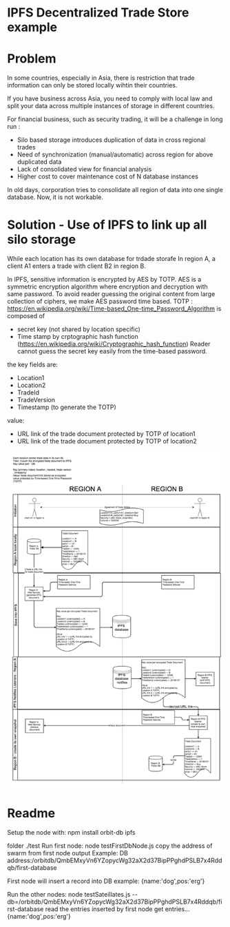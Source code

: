 # IPFS Decentralized Trade Store example

# Problem
In some countries, especially in Asia, there is restriction that trade information can only be stored locally wihtin their countries.

If you have business across Asia, you need to comply with local law and split your data across multiple instances of storage in different countries.

For financial business, such as security trading, it will be a challenge in long run :
- Silo based storage introduces duplication of data in cross regional trades
- Need of synchronization (manual/automatic) across region for above duplicated data
- Lack of consolidated view for financial analysis
- Higher cost to cover maintenance cost of N database instances

In old days, corporation tries to consolidate all region of data into one single database. Now, it is not workable.


# Solution - Use of IPFS to link up all silo storage
While each location has its own database for trdade storafe
In region A, a client A1 enters a trade with client B2 in region B.

In IPFS, sensitive information is encrypted by AES by TOTP.
AES is a symmetric encryption algorithm where encryption and decryption with same password.
To avoid reader guessing the original content from large collection of ciphers, we make AES password time based.
TOTP : https://en.wikipedia.org/wiki/Time-based_One-time_Password_Algorithm
is composed of
- secret key (not shared by location specific)
- Time stamp
by crptographic hash function (https://en.wikipedia.org/wiki/Cryptographic_hash_function)
Reader cannot guess the secret key easily from the time-based password.

the key fields are:
- Location1
- Location2
- TradeId
- TradeVersion
- Timestamp (to generate the TOTP)

value:
- URL link of the trade document protected by TOTP of location1
- URL link of the trade document protected by TOTP of location2

![IPFS DB workflow supporting 2 locations](./ipfs_DistributedDB.png)

# Readme
Setup the node with:
npm install orbit-db ipfs


folder ./test
Run first node:
node testFirstDbNode.js 
copy the address of swarm from first node output
Example:
DB address:/orbitdb/QmbEMxyVn6YZopycWg32aX2d37BipPPghdPSLB7x4Rddqb/first-database

First node will insert a record into DB
example:
{name:'dog',pos:'erg'}

Run the other nodes:
node testSateillates.js  --db=/orbitdb/QmbEMxyVn6YZopycWg32aX2d37BipPPghdPSLB7x4Rddqb/first-database 
read the entries inserted by first node
get entries...
{name:'dog',pos:'erg'}
